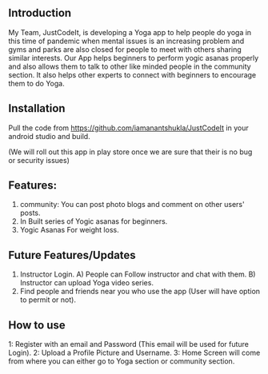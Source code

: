 Introduction
-----------
My Team, JustCodeIt, is developing a Yoga app to help people do yoga in this time of pandemic when mental issues is an increasing problem and gyms and parks are also closed for people to meet with others sharing similar interests.
Our App helps beginners to perform yogic asanas properly and also allows them to talk to other like minded people in the community section. It also helps other experts to connect with beginners to encourage them to do Yoga.


Installation
-----------
Pull the code from https://github.com/iamanantshukla/JustCodeIt in your android studio and build.

(We will roll out this app in play store once we are sure that their is no bug or security issues)


Features:
----------
1. community: You can post photo blogs and comment on other users' posts.
2. In Built series of Yogic asanas for beginners.
3. Yogic Asanas For weight loss.


Future Features/Updates
----------
1. Instructor Login.
      A) People can Follow instructor and chat with them.
      B) Instructor can upload Yoga video series.
2. Find people and friends near you who use the app (User will have option to permit or not).


How to use
-----------

1: Register with an email and Password (This email will be used for future Login).
2: Upload a Profile Picture and Username.
3: Home Screen will come from where you can either go to Yoga section or community section.
